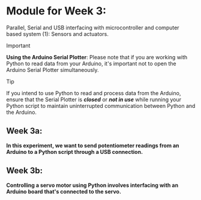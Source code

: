 # Module for Week 3:
Parallel, Serial and USB interfacing with microcontroller and computer based system (1):
Sensors and actuators.

> [!IMPORTANT]
>**Using the Arduino Serial Plotter**: Please note that if you are working with Python to read data
from your Arduino, it's important not to open the Arduino Serial Plotter simultaneously.

> [!TIP]
>If you intend to use Python to read and process data from the Arduino, ensure that the Serial Plotter is ***closed*** or ***not in use*** while running
your Python script to maintain uninterrupted communication between Python and the Arduino.

## Week 3a: 
**In this experiment, we want to send potentiometer readings
from an Arduino to a Python script through a USB connection.**

## Week 3b: 
**Controlling a servo motor using Python involves interfacing with an Arduino board that's connected
to the servo.**
